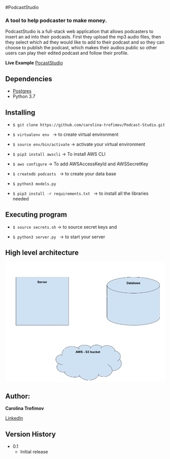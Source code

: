
#PodcastStudio

### A tool to help podcaster to make money.


PodcastStudio is a full-stack web application that allows podcasters to insert an ad into their podcasts. 
First they upload the mp3 audio files, then they select which ad they would like to add to their podcast and so they can choose to publish the podcast, which makes their audios public so other users can play their edited podcast and follow their profile.

**Live Example** [PocastStudio](http://54.202.222.213/)

## Dependencies

* [Postgres](https://www.postgresql.org/download/)
* Python 3.7


## Installing

* ```$ git clone https://github.com/carolina-trofimov/Podcast-Studio.git```

* ```$ virtualenv env ``` -> to create virtual environment

* ```$ source env/bin/activate``` -> activate your virtual environment

* ```$ pip3 install awscli``` -> To install AWS CLI

* ```$ aws configure``` -> To add AWSAccessKeyId and AWSSecretKey

* ```$ createdb podcasts ``` -> to create your data base

* ```$ python3 models.py ``` 

* ```$ pip3 install -r requirements.txt ``` -> to install all the libraries needed

## Executing program

* ```$ source secrets.sh``` -> to source secret keys and

* ```$ python3 server.py ``` -> to start your server


## High level architecture
![picture](static/archtecture_highlevel.png)

## Author:

 **Carolina Trofimov**

[LinkedIn](https://www.linkedin.com/in/carolina-trofimov/)

## Version History 

* 0.1
    * Initial release
